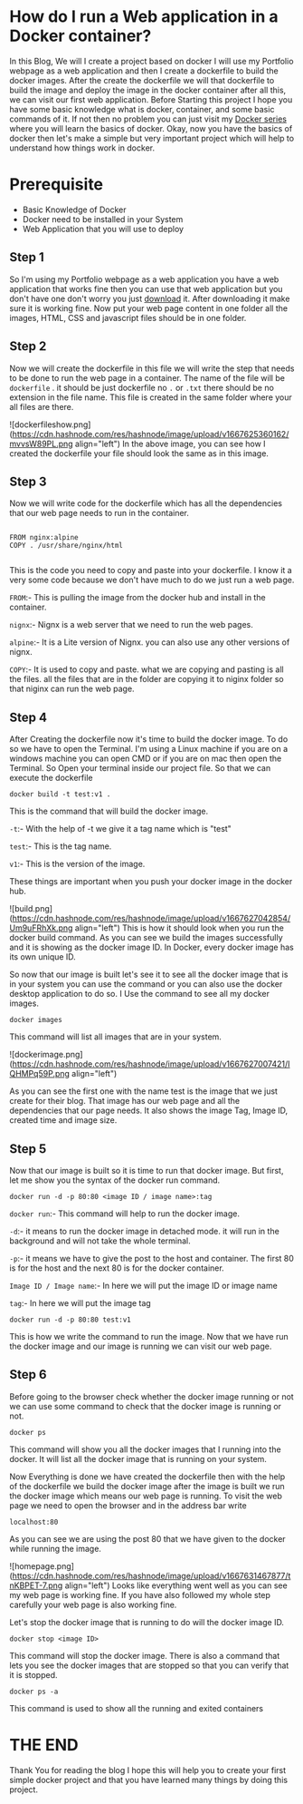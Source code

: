# How do I run a Web application in a Docker container?

In this Blog, We will I create a project based on docker I will use my Portfolio webpage as a web application and then I create a dockerfile to build the docker images. After the create the dockerfile we will that dockerfile to build the image and deploy the image in the docker container after all this, we can visit our first web application. 
Before Starting this project I hope you have some basic knowledge what is docker, container, and some basic commands of it. If not then no problem you can just visit my [Docker series](https://souravk.hashnode.dev/series/docker) where you will learn the basics of docker.
Okay, now you have the basics of docker then let's make a simple but very important project which will help to understand how things work in docker.

# Prerequisite 


- Basic Knowledge of  Docker 
- Docker need to be installed in your System
- Web Application that you will use to deploy

## Step 1

So I'm using my Portfolio webpage as a web application you have a web application that works fine then you can use that web application but you don't have one don't worry you just [download](https://www.free-css.com/free-css-templates) it.  After downloading it make sure it is working fine. 
Now put your web page content in one folder all the images, HTML, CSS and javascript files should be in one folder. 

## Step 2
Now we will create the dockerfile in this file we will write the step that needs to be done to run the web page in a container. The name of the file will be `dockerfile` . it should be just dockerfile no `.` or `.txt` there should be no extension in the file name. This file is created in the same folder where your all files are there.

![dockerfileshow.png](https://cdn.hashnode.com/res/hashnode/image/upload/v1667625360162/mvvsW89PL.png align="left")
In the above image, you can see how I created the dockerfile your file should look the same as in this image.

## Step 3
Now we will write code for the dockerfile which has all the dependencies that our web page needs to run in the container. 
```

FROM nginx:alpine
COPY . /usr/share/nginx/html


```
This is the code you need to copy and paste into your dockerfile. I know it a very some code because we don't have much to do we just run a web page.

`FROM`:- This is pulling the image from the docker hub and install in the container.

`nignx`:- Nignx is a web server that we need to run the web pages.

`alpine`:- It is a Lite version of Nignx. you can also use any other versions of nignx.

`COPY`:- It is used to copy and paste. what we are copying and pasting is all the files. all the files that are in the folder are copying it to niginx folder so that niginx can run the web page.

## Step 4
After Creating the dockerfile now it's time to build the docker image. To do so we have to open the Terminal. I'm using a Linux machine if you are on a windows machine you can open CMD or if you are on mac then open the Terminal.
So Open your terminal inside our project file. So that we can execute the dockerfile 
```
docker build -t test:v1 .
```
This is the command that will build the docker image. 

`-t`:-  With the help of -t we give it a tag name which is "test"

`test`:-  This is the tag name.

`v1`:-  This is the version of the image.

These things are important when you push your docker image in the docker hub.

![build.png](https://cdn.hashnode.com/res/hashnode/image/upload/v1667627042854/Um9uFRhXk.png align="left")
This is how it should look when you run the docker build command. As you can see we build the images successfully and it is showing as the docker image ID. In Docker, every docker image has its own unique ID.
 
So now that our image is built let's see it to see all the docker image that is in your system you can use the command or you can also use the docker desktop application to do so. I Use the command to see all my docker images.
```
docker images
```
This command will list all images that are in your system.

![dockerimage.png](https://cdn.hashnode.com/res/hashnode/image/upload/v1667627007421/IQHMPq59P.png align="left")

As you can see the first one with the name test is the image that we just create for their blog. That image has our web page and all the dependencies that our page needs. It also shows the image Tag, Image ID, created time and image size. 

## Step 5
Now that our image is built so it is time to run that docker image. But first, let me show you the syntax of the docker run command.
```
docker run -d -p 80:80 <image ID / image name>:tag
```
`docker run`:-  This command will help to run the docker image.

`-d`:- it means to run the docker image in detached mode. it will run in the background and will not take the whole terminal.

`-p`:-  it means we have to give the post to the host and container. The first 80 is for the host and the next 80 is for the docker container. 

`Image ID / Image name`:- In here we will put the image ID or image name 

`tag`:- In here we will put the image tag 

```
docker run -d -p 80:80 test:v1
```
This is how we write the command to run the image. Now that we have run the docker image and our image is running we can visit our web page.

## Step 6
Before going to the browser check whether the docker image running or not we can use some command to check that the docker image is running or not.
```
docker ps
```
This command will show you all the docker images that I running into the docker. It will list all the docker image that is running on your system.

Now Everything is done we have created the dockerfile then with the help of the dockerfile we build the docker image after the image is built we run the docker image which means our web page is running.
To visit the web page we need to open the browser and in the address bar write
```
localhost:80
```
As you can see we are using the post 80 that we have given to the docker while running the image.

![homepage.png](https://cdn.hashnode.com/res/hashnode/image/upload/v1667631467877/tnKBPET-7.png align="left")
Looks like everything went well as you can see my web page is working fine. If you have also followed my whole step carefully your web page is also working fine.

Let's stop the docker image that is running to do will the docker image ID.
```
docker stop <image ID>
```
This command will stop the docker image. There is also a command that lets you see the docker images that are stopped so that you can verify that it is stopped.
```
docker ps -a
```
This command is used to show all the running and exited containers

# THE END
Thank You for reading the blog I hope this will help you to create your first simple docker project and that you have learned many things by doing this project.

